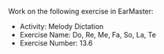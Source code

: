 Work on the following exercise in EarMaster:
- Activity: Melody Dictation
- Exercise Name: Do, Re, Me, Fa, So, La, Te
- Exercise Number: 13.6
